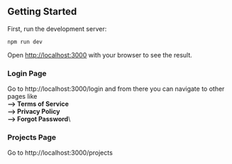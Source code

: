 ## Getting Started

First, run the development server:

```
npm run dev
```

Open [http://localhost:3000](http://localhost:3000) with your browser to see the result.

### Login Page
Go to http://localhost:3000/login and from there you can navigate to other pages like \
**--> Terms of Service**\
**--> Privacy Policy**\
**--> Forgot Password**\

### Projects Page
Go to http://localhost:3000/projects